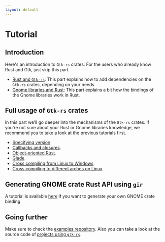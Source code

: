 ```yaml
---
layout: default
---
```


# Tutorial

## Introduction

Here's an introduction to `Gtk-rs` crates. For the users who already know Rust and Gtk, just skip this part.

 * [Rust and `Gtk-rs`](rust_and_gtk): This part explains how to add dependencies on the `Gtk-rs` crates, depending on your needs.
 * [Gnome libraries and Rust](gnome_and_rust): This part explains a bit how the bindings of the Gnome libraries work in Rust.

## Full usage of `Gtk-rs` crates

In this part we'll go deeper into the mechanisms of the `Gtk-rs` crates. If you're not sure about your Rust or Gnome libraries knowledge, we recommend you to take a look at the previous tutorials first.

 * [Specifying version](version).
 * [Callbacks and closures](closures).
 * [Object-oriented Rust](object_oriented).
 * [Glade](glade).
 * [Cross compiling from Linux to Windows](cross).
 * [Cross compiling to different arches on Linux](cross-linux-arch).

## Generating GNOME crate Rust API using `gir`

A tutorial is available [here](gir_tutorial) if you want to generate your own GNOME crate binding.

## Going further

Make sure to check the [examples repository](https://github.com/gtk-rs/examples). Also you can take a look at the source code of [projects using `gtk-rs`](/#projects-using-gtk-rs).

